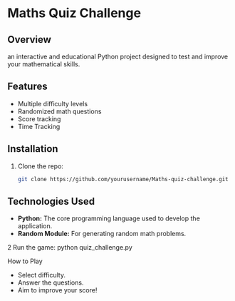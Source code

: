 # Maths Quiz Challenge

## Overview
 an interactive and educational Python project designed to test and improve your mathematical skills.
## Features
- Multiple difficulty levels
- Randomized math questions
- Score tracking
- Time Tracking

## Installation
1. Clone the repo:
   ```bash
   git clone https://github.com/yourusername/Maths-quiz-challenge.git

## Technologies Used
- **Python:** The core programming language used to develop the application.
- **Random Module:** For generating random math problems.

2 Run the game:
   python quiz_challenge.py

How to Play
- Select difficulty.
- Answer the questions.
- Aim to improve your score!

